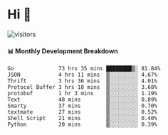 # Hi 👋
 
![visitors](https://visitor-badge.glitch.me/badge?page_id=sorcererxw.sorcererx)

#### 📊 Monthly Development Breakdown

<!--START_SECTION:waka-->
```text
Go              73 hrs 35 mins ████████▒░ 81.84%
JSON            4 hrs 11 mins  ▒░░░░░░░░░ 4.67%
Thrift          3 hrs 36 mins  ▒░░░░░░░░░ 4.01%
Protocol Buffer 3 hrs 18 mins  ▒░░░░░░░░░ 3.68%
protobuf        1 hr 3 mins    ▒░░░░░░░░░ 1.19%
Text            48 mins        ▒░░░░░░░░░ 0.89%
Smarty          37 mins        ▒░░░░░░░░░ 0.70%
textmate        27 mins        ▒░░░░░░░░░ 0.52%
Shell Script    21 mins        ▒░░░░░░░░░ 0.40%
Python          20 mins        ▒░░░░░░░░░ 0.39%
```
<!--END_SECTION:waka-->
